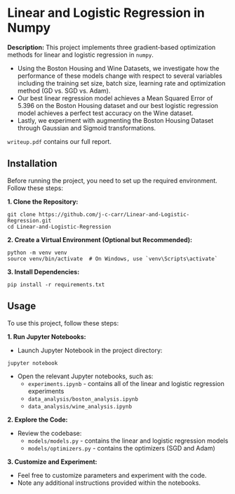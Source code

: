 # Linear and Logistic Regression in Numpy
**Description:** This project implements three gradient-based optimization methods for linear and logistic regression in `numpy`. 
* Using the Boston Housing and Wine Datasets, we investigate how the performance of these models change with respect to several variables including the training set size, batch size, learning rate and optimization method (GD vs. SGD vs. Adam).
* Our best linear regression model achieves a Mean Squared Error of 5.396 on the Boston Housing dataset and our best logistic regression model achieves a perfect test accuracy on the Wine dataset.
* Lastly, we experiment with augmenting the Boston Housing Dataset through Gaussian and Sigmoid transformations.
  
`writeup.pdf` contains our full report.

## Installation
Before running the project, you need to set up the required environment. Follow these steps:

**1. Clone the Repository:**
```
git clone https://github.com/j-c-carr/Linear-and-Logistic-Regression.git
cd Linear-and-Logistic-Regression
```
**2. Create a Virtual Environment (Optional but Recommended):**
```
python -m venv venv
source venv/bin/activate  # On Windows, use `venv\Scripts\activate`
```
**3. Install Dependencies:**
```
pip install -r requirements.txt
```

## Usage
To use this project, follow these steps:

**1. Run Jupyter Notebooks:**
* Launch Jupyter Notebook in the project directory:
```
jupyter notebook
```
* Open the relevant Jupyter notebooks, such as:
  - `experiments.ipynb` - contains all of the linear and logistic regression experiments
  - `data_analysis/boston_analysis.ipynb`
  - `data_analysis/wine_analysis.ipynb`
  
**2. Explore the Code:**
* Review the codebase:
  - `models/models.py` - contains the linear and logistic regression models
  - `models/optimizers.py` - contains the optimizers (SGD and Adam)
 
**3. Customize and Experiment:**
* Feel free to customize parameters and experiment with the code.
* Note any additional instructions provided within the notebooks.
